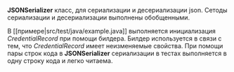 **JSONSerializer** класс, для сериализации и десериализации json. Сетоды сериализации и десериализации выполнены обобщенными.

В [[примере|src/test/java/example.java]] выполняется инициализация _CredentialRecord_ при помощи билдера. Билдер используется в связи с тем, что _CredentialRecord_ имеет неизменяемые свойства.
При помощи пары строк кода в **JSONSerializer** сериализации в тестах выполняется в одну строку кода и легко читаема.